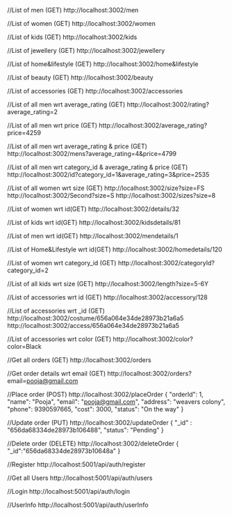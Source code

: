 //List of men (GET)
http://localhost:3002/men

//List of women (GET)
http://localhost:3002/women

//List of kids (GET)
http://localhost:3002/kids

//List of jewellery (GET)
http://localhost:3002/jewellery

//List of home&lifestyle (GET)
http://localhost:3002/home&lifestyle

//List of beauty (GET)
http://localhost:3002/beauty

//List of accessories (GET)
http://localhost:3002/accessories

//List of all men wrt average_rating (GET)
http://localhost:3002/rating?average_rating=2

//List of all men wrt price (GET)
http://localhost:3002/average_rating?price=4259

//List of all men wrt average_rating & price (GET)
http://localhost:3002/mens?average_rating=4&price=4799

//List of all men wrt category_id & average_rating & price (GET)
http://localhost:3002/id?category_id=1&average_rating=3&price=2535

//List of all women wrt size (GET)
http://localhost:3002/size?size=FS
http://localhost:3002/Second?size=S
http://localhost:3002/sizes?size=8

//List of women wrt id(GET)
http://localhost:3002/details/32

//List of kids wrt id(GET)
http://localhost:3002/kidsdetails/81

//List of men wrt id(GET)
http://localhost:3002/mendetails/1

//List of Home&Lifestyle wrt id(GET)
http://localhost:3002/homedetails/120

//List of women wrt category_id (GET)
http://localhost:3002/categoryId?category_id=2

//List of all kids wrt size (GET)
http://localhost:3002/length?size=5-6Y

//List of accessories wrt id (GET)
http://localhost:3002/accessory/128

//List of accessories wrt _id (GET)
http://localhost:3002/costume/656a064e34de28973b21a6a5
http://localhost:3002/access/656a064e34de28973b21a6a5

//List of accessories wrt color (GET)
http://localhost:3002/color?color=Black

//Get all orders (GET)
http://localhost:3002/orders

//Get order details wrt email (GET)
http://localhost:3002/orders?email=pooja@gmail.com

//Place order (POST)
http://localhost:3002/placeOrder
{
        "orderId": 1,
        "name": "Pooja",
        "email": "pooja@gmail.com",
        "address": "weavers colony",
        "phone": 9390597665,
        "cost": 3000,
        "status": "On the way"
    }

//Update order (PUT)
http://localhost:3002/updateOrder
{
    "_id" : "656da68334de28973b106488",
    "status": "Pending"
}

//Delete order (DELETE)
http://localhost:3002/deleteOrder
{
    "_id":"656da68334de28973b10648a"
}

//Register
http://localhost:5001/api/auth/register

//Get all Users
http://localhost:5001/api/auth/users

//Login
http://localhost:5001/api/auth/login

//UserInfo
http://localhost:5001/api/auth/userInfo